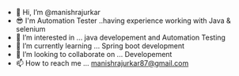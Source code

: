 - 👋 Hi, I’m @manishrajurkar
- 😎 I'm Automation Tester ..having experience working with Java & selenium
- 👀 I’m interested in ... java developement and Automation Testing
- 🌱 I’m currently learning ... Spring boot development
- 💞️ I’m looking to collaborate on ... Developement 
- 📫 How to reach me ... manishrajurkar87@gmail.com

<!---
manishrajurkar87/manishrajurkar87 is a ✨ special ✨ repository because its `README.md` (this file) appears on your GitHub profile.
You can click the Preview link to take a look at your changes.
--->
